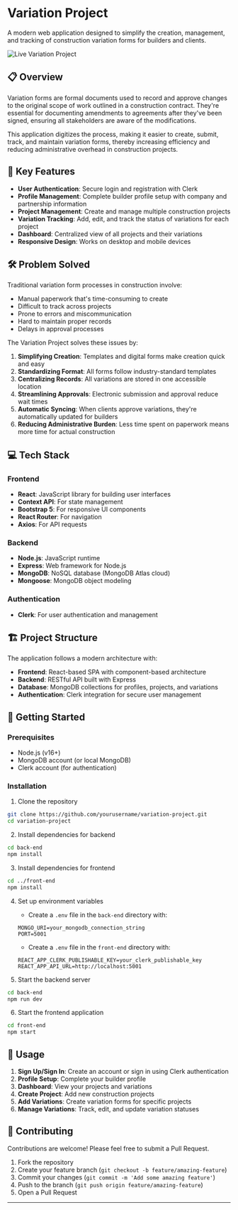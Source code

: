 # Variation Project

A modern web application designed to simplify the creation, management, and tracking of construction variation forms for builders and clients.

![Live Variation Project](https://variation-front-end.onrender.com/)

## 📋 Overview

Variation forms are formal documents used to record and approve changes to the original scope of work outlined in a construction contract. They're essential for documenting amendments to agreements after they've been signed, ensuring all stakeholders are aware of the modifications.

This application digitizes the process, making it easier to create, submit, track, and maintain variation forms, thereby increasing efficiency and reducing administrative overhead in construction projects.

## 🚀 Key Features

- **User Authentication**: Secure login and registration with Clerk
- **Profile Management**: Complete builder profile setup with company and partnership information
- **Project Management**: Create and manage multiple construction projects
- **Variation Tracking**: Add, edit, and track the status of variations for each project
- **Dashboard**: Centralized view of all projects and their variations
- **Responsive Design**: Works on desktop and mobile devices

## 🛠️ Problem Solved

Traditional variation form processes in construction involve:
- Manual paperwork that's time-consuming to create
- Difficult to track across projects
- Prone to errors and miscommunication
- Hard to maintain proper records
- Delays in approval processes

The Variation Project solves these issues by:
1. **Simplifying Creation**: Templates and digital forms make creation quick and easy
2. **Standardizing Format**: All forms follow industry-standard templates
3. **Centralizing Records**: All variations are stored in one accessible location
4. **Streamlining Approvals**: Electronic submission and approval reduce wait times
5. **Automatic Syncing**: When clients approve variations, they're automatically updated for builders
6. **Reducing Administrative Burden**: Less time spent on paperwork means more time for actual construction

## 💻 Tech Stack

### Frontend
- **React**: JavaScript library for building user interfaces
- **Context API**: For state management
- **Bootstrap 5**: For responsive UI components
- **React Router**: For navigation
- **Axios**: For API requests

### Backend
- **Node.js**: JavaScript runtime
- **Express**: Web framework for Node.js
- **MongoDB**: NoSQL database (MongoDB Atlas cloud)
- **Mongoose**: MongoDB object modeling

### Authentication
- **Clerk**: For user authentication and management

## 🏗️ Project Structure

The application follows a modern architecture with:

- **Frontend**: React-based SPA with component-based architecture
- **Backend**: RESTful API built with Express
- **Database**: MongoDB collections for profiles, projects, and variations
- **Authentication**: Clerk integration for secure user management

## 🚀 Getting Started

### Prerequisites
- Node.js (v16+)
- MongoDB account (or local MongoDB)
- Clerk account (for authentication)

### Installation

1. Clone the repository
```bash
git clone https://github.com/yourusername/variation-project.git
cd variation-project
```

2. Install dependencies for backend
```bash
cd back-end
npm install
```

3. Install dependencies for frontend
```bash
cd ../front-end
npm install
```

4. Set up environment variables
   - Create a `.env` file in the `back-end` directory with:
   ```
   MONGO_URI=your_mongodb_connection_string
   PORT=5001
   ```
   
   - Create a `.env` file in the `front-end` directory with:
   ```
   REACT_APP_CLERK_PUBLISHABLE_KEY=your_clerk_publishable_key
   REACT_APP_API_URL=http://localhost:5001
   ```

5. Start the backend server
```bash
cd back-end
npm run dev
```

6. Start the frontend application
```bash
cd front-end
npm start
```

## 📱 Usage

1. **Sign Up/Sign In**: Create an account or sign in using Clerk authentication
2. **Profile Setup**: Complete your builder profile
3. **Dashboard**: View your projects and variations
4. **Create Project**: Add new construction projects
5. **Add Variations**: Create variation forms for specific projects
6. **Manage Variations**: Track, edit, and update variation statuses

## 🤝 Contributing

Contributions are welcome! Please feel free to submit a Pull Request.

1. Fork the repository
2. Create your feature branch (`git checkout -b feature/amazing-feature`)
3. Commit your changes (`git commit -m 'Add some amazing feature'`)
4. Push to the branch (`git push origin feature/amazing-feature`)
5. Open a Pull Request

---

